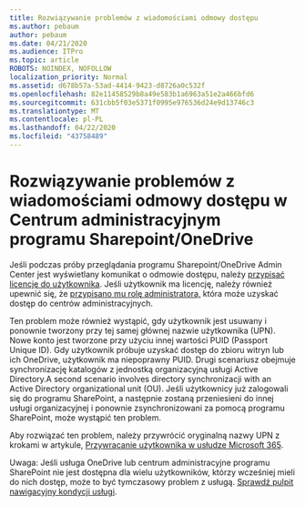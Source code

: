 ```yaml
---
title: Rozwiązywanie problemów z wiadomościami odmowy dostępu
ms.author: pebaum
author: pebaum
ms.date: 04/21/2020
ms.audience: ITPro
ms.topic: article
ROBOTS: NOINDEX, NOFOLLOW
localization_priority: Normal
ms.assetid: d678b57a-53ad-4414-9423-d8726a0c532f
ms.openlocfilehash: 82e11458529b8a49e583b1a6963a51e2a466bfd6
ms.sourcegitcommit: 631cbb5f03e5371f0995e976536d24e9d13746c3
ms.translationtype: MT
ms.contentlocale: pl-PL
ms.lasthandoff: 04/22/2020
ms.locfileid: "43758489"
---
```

# <a name="troubleshoot-access-denied-messages-in-sharepointonedrive-admin-center"></a>Rozwiązywanie problemów z wiadomościami odmowy dostępu w Centrum administracyjnym programu Sharepoint/OneDrive

Jeśli podczas próby przeglądania programu Sharepoint/OneDrive Admin Center jest wyświetlany komunikat o odmowie dostępu, należy [przypisać licencję do użytkownika](https://docs.microsoft.com/office365/admin/subscriptions-and-billing/assign-licenses-to-users?view=o365-worldwide&amp;tabs=One). Jeśli użytkownik ma licencję, należy również upewnić się, że [przypisano mu rolę administratora,](https://docs.microsoft.com/office365/admin/add-users/about-admin-roles?view=o365-worldwide) która może uzyskać dostęp do centrów administracyjnych.

Ten problem może również wystąpić, gdy użytkownik jest usuwany i ponownie tworzony przy tej samej głównej nazwie użytkownika (UPN). Nowe konto jest tworzone przy użyciu innej wartości PUID (Passport Unique ID). Gdy użytkownik próbuje uzyskać dostęp do zbioru witryn lub ich OneDrive, użytkownik ma niepoprawny PUID. Drugi scenariusz obejmuje synchronizację katalogów z jednostką organizacyjną usługi Active Directory.A second scenario involves directory synchronizacji with an Active Directory organizational unit (OU). Jeśli użytkownicy już zalogowali się do programu SharePoint, a następnie zostaną przeniesieni do innej usługi organizacyjnej i ponownie zsynchronizowani za pomocą programu SharePoint, może wystąpić ten problem.

Aby rozwiązać ten problem, należy przywrócić oryginalną nazwy UPN z krokami w artykule, [Przywracanie użytkownika w usłudze Microsoft 365](https://docs.microsoft.com/office365/admin/add-users/restore-user?view=o365-worldwide).

Uwaga: Jeśli usługa OneDrive lub centrum administracyjne programu SharePoint nie jest dostępna dla wielu użytkowników, którzy wcześniej mieli do nich dostęp, może to być tymczasowy problem z usługą.  [Sprawdź pulpit nawigacyjny kondycji usługi](https://portal.office.com/adminportal/home#/servicehealth).


